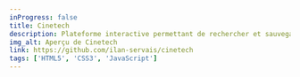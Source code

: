 ```yaml
---
inProgress: false
title: Cinetech
description: Plateforme interactive permettant de rechercher et sauvegarder des films et séries grâce à une API
img_alt: Aperçu de Cinetech
link: https://github.com/ilan-servais/cinetech
tags: ['HTML5', 'CSS3', 'JavaScript']
---
```

